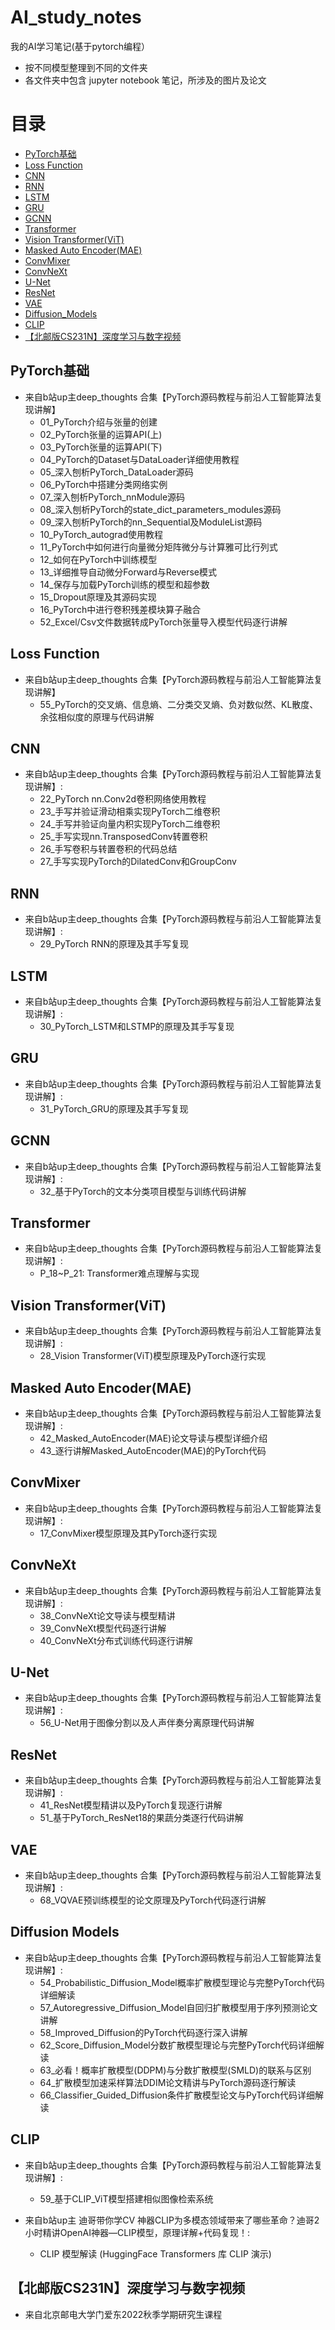 # AI_study_notes
我的AI学习笔记(基于pytorch编程）

* 按不同模型整理到不同的文件夹
* 各文件夹中包含 jupyter notebook 笔记，所涉及的图片及论文

目录
========

* [PyTorch基础](#PyTorch基础)
* [Loss Function](#Loss-Function)
* [CNN](#CNN)
* [RNN](#RNN)
* [LSTM](#LSTM)
* [GRU](#GRU)
* [GCNN](#GCNN)
* [Transformer](#Transformer)
* [Vision Transformer(ViT)](#Vision-Transformer(ViT))
* [Masked Auto Encoder(MAE)](#Masked-Auto-Encoder(MAE))
* [ConvMixer](#ConvMixer)
* [ConvNeXt](#ConvNeXt)
* [U-Net](#U-Net)
* [ResNet](#ResNet)
* [VAE](#VAE)
* [Diffusion_Models](#Diffusion-Models)
* [CLIP](#CLIP)
* [【北邮版CS231N】深度学习与数字视频](#【北邮版CS231N】深度学习与数字视频)


## PyTorch基础
* 来自b站up主deep_thoughts 合集【PyTorch源码教程与前沿人工智能算法复现讲解】
  * 01_PyTorch介绍与张量的创建
  * 02_PyTorch张量的运算API(上)
  * 03_PyTorch张量的运算API(下)
  * 04_PyTorch的Dataset与DataLoader详细使用教程
  * 05_深入刨析PyTorch_DataLoader源码
  * 06_PyTorch中搭建分类网络实例
  * 07_深入刨析PyTorch_nnModule源码
  * 08_深入刨析PyTorch的state_dict_parameters_modules源码
  * 09_深入刨析PyTorch的nn_Sequential及ModuleList源码
  * 10_PyTorch_autograd使用教程
  * 11_PyTorch中如何进行向量微分矩阵微分与计算雅可比行列式
  * 12_如何在PyTorch中训练模型
  * 13_详细推导自动微分Forward与Reverse模式
  * 14_保存与加载PyTorch训练的模型和超参数
  * 15_Dropout原理及其源码实现
  * 16_PyTorch中进行卷积残差模块算子融合
  * 52_Excel/Csv文件数据转成PyTorch张量导入模型代码逐行讲解

## Loss Function
* 来自b站up主deep_thoughts 合集【PyTorch源码教程与前沿人工智能算法复现讲解】
  * 55_PyTorch的交叉熵、信息熵、二分类交叉熵、负对数似然、KL散度、余弦相似度的原理与代码讲解
  
## CNN
* 来自b站up主deep_thoughts 合集【PyTorch源码教程与前沿人工智能算法复现讲解】:
  * 22_PyTorch nn.Conv2d卷积网络使用教程
  * 23_手写并验证滑动相乘实现PyTorch二维卷积
  * 24_手写并验证向量内积实现PyTorch二维卷积
  * 25_手写实现nn.TransposedConv转置卷积
  * 26_手写卷积与转置卷积的代码总结
  * 27_手写实现PyTorch的DilatedConv和GroupConv
  
## RNN
* 来自b站up主deep_thoughts 合集【PyTorch源码教程与前沿人工智能算法复现讲解】:
  * 29_PyTorch RNN的原理及其手写复现
  
## LSTM
* 来自b站up主deep_thoughts 合集【PyTorch源码教程与前沿人工智能算法复现讲解】:
  * 30_PyTorch_LSTM和LSTMP的原理及其手写复现

## GRU
* 来自b站up主deep_thoughts 合集【PyTorch源码教程与前沿人工智能算法复现讲解】:
  * 31_PyTorch_GRU的原理及其手写复现
  
## GCNN
* 来自b站up主deep_thoughts 合集【PyTorch源码教程与前沿人工智能算法复现讲解】:
  * 32_基于PyTorch的文本分类项目模型与训练代码讲解

## Transformer
* 来自b站up主deep_thoughts 合集【PyTorch源码教程与前沿人工智能算法复现讲解】:
  * P_18~P_21: Transformer难点理解与实现
  
## Vision Transformer(ViT)
* 来自b站up主deep_thoughts 合集【PyTorch源码教程与前沿人工智能算法复现讲解】:
  * 28_Vision Transformer(ViT)模型原理及PyTorch逐行实现
  
## Masked Auto Encoder(MAE)
* 来自b站up主deep_thoughts 合集【PyTorch源码教程与前沿人工智能算法复现讲解】:
  * 42_Masked_AutoEncoder(MAE)论文导读与模型详细介绍
  * 43_逐行讲解Masked_AutoEncoder(MAE)的PyTorch代码
  
## ConvMixer
* 来自b站up主deep_thoughts 合集【PyTorch源码教程与前沿人工智能算法复现讲解】:
  * 17_ConvMixer模型原理及其PyTorch逐行实现

## ConvNeXt
* 来自b站up主deep_thoughts 合集【PyTorch源码教程与前沿人工智能算法复现讲解】:
  * 38_ConvNeXt论文导读与模型精讲
  * 39_ConvNeXt模型代码逐行讲解
  * 40_ConvNeXt分布式训练代码逐行讲解

## U-Net
* 来自b站up主deep_thoughts 合集【PyTorch源码教程与前沿人工智能算法复现讲解】:
  * 56_U-Net用于图像分割以及人声伴奏分离原理代码讲解

## ResNet
* 来自b站up主deep_thoughts 合集【PyTorch源码教程与前沿人工智能算法复现讲解】:
  * 41_ResNet模型精讲以及PyTorch复现逐行讲解
  * 51_基于PyTorch_ResNet18的果蔬分类逐行代码讲解

## VAE
* 来自b站up主deep_thoughts 合集【PyTorch源码教程与前沿人工智能算法复现讲解】:
  * 68_VQVAE预训练模型的论文原理及PyTorch代码逐行讲解
  
## Diffusion Models
* 来自b站up主deep_thoughts 合集【PyTorch源码教程与前沿人工智能算法复现讲解】:
  * 54_Probabilistic_Diffusion_Model概率扩散模型理论与完整PyTorch代码详细解读
  * 57_Autoregressive_Diffusion_Model自回归扩散模型用于序列预测论文讲解
  * 58_Improved_Diffusion的PyTorch代码逐行深入讲解
  * 62_Score_Diffusion_Model分数扩散模型理论与完整PyTorch代码详细解读
  * 63_必看！概率扩散模型(DDPM)与分数扩散模型(SMLD)的联系与区别
  * 64_扩散模型加速采样算法DDIM论文精讲与PyTorch源码逐行解读
  * 66_Classifier_Guided_Diffusion条件扩散模型论文与PyTorch代码详细解读

## CLIP
* 来自b站up主deep_thoughts 合集【PyTorch源码教程与前沿人工智能算法复现讲解】:
  * 59_基于CLIP_ViT模型搭建相似图像检索系统

* 来自b站up主 迪哥带你学CV 神器CLIP为多模态领域带来了哪些革命？迪哥2小时精讲OpenAI神器—CLIP模型，原理详解+代码复现！:
  * CLIP 模型解读 (HuggingFace Transformers 库 CLIP 演示)

## 【北邮版CS231N】深度学习与数字视频
 * 来自北京邮电大学门爱东2022秋季学期研究生课程 

